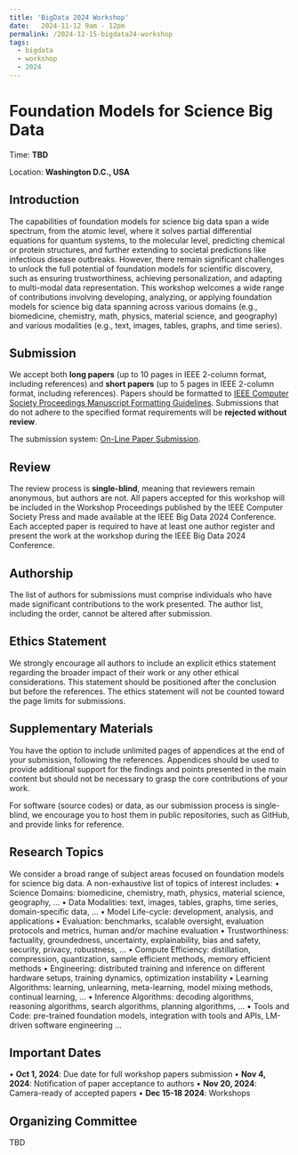 ```yaml
---
title: 'BigData 2024 Workshop'
date:   2024-11-12 9am - 12pm
permalink: /2024-12-15-bigdata24-workshop
tags:
  - bigdata
  - workshop
  - 2024
---
```


# Foundation Models for Science Big Data

Time: **TBD**

Location: **Washington D.C., USA**


## Introduction
The capabilities of foundation models for science big data span a wide spectrum, from the atomic level, where it solves partial differential equations for quantum systems, to the molecular level, predicting chemical or protein structures, and further extending to societal predictions like infectious disease outbreaks. However, there remain significant challenges to unlock the full potential of foundation models for scientific discovery, such as ensuring trustworthiness, achieving personalization, and adapting to multi-modal data representation. This workshop welcomes a wide range of contributions involving developing, analyzing, or applying foundation models for science big data spanning across various domains (e.g., biomedicine, chemistry, math, physics, material science, and geography) and various modalities (e.g., text, images, tables, graphs, and time series).

## Submission
We accept both **long papers** (up to 10 pages in IEEE 2-column format, including references) and **short papers** (up to 5 pages in IEEE 2-column format, including references). Papers should be formatted to [IEEE Computer Society Proceedings Manuscript Formatting Guidelines](https://www.ieee.org/conferences/publishing/templates.html). Submissions that do not adhere to the specified format requirements will be **rejected without review**.

The submission system: [On-Line Paper Submission](https://wi-lab.com/cyberchair/2024/bigdata24/scripts/submit.php?subarea=S19&undisplay_detail=1&wh=/cyberchair/2024/bigdata24/scripts/ws_submit.php).

## Review
The review process is **single-blind**, meaning that reviewers remain anonymous, but authors are not. All papers accepted for this workshop will be included in the Workshop Proceedings published by the IEEE Computer Society Press and made available at the IEEE Big Data 2024 Conference. Each accepted paper is required to have at least one author register and present the work at the workshop during the IEEE Big Data 2024 Conference.

## Authorship
The list of authors for submissions must comprise individuals who have made significant contributions to the work presented. The author list, including the order, cannot be altered after submission.

## Ethics Statement
We strongly encourage all authors to include an explicit ethics statement regarding the broader impact of their work or any other ethical considerations. This statement should be positioned after the conclusion but before the references. The ethics statement will not be counted toward the page limits for submissions.

## Supplementary Materials
You have the option to include unlimited pages of appendices at the end of your submission, following the references. Appendices should be used to provide additional support for the findings and points presented in the main content but should not be necessary to grasp the core contributions of your work.

For software (source codes) or data, as our submission process is single-blind, we encourage you to host them in public repositories, such as GitHub, and provide links for reference.

## Research Topics
We consider a broad range of subject areas focused on foundation models for science big data. A non-exhaustive list of topics of interest includes:
• Science Domains: biomedicine, chemistry, math, physics, material science, geography, ...
• Data Modalities: text, images, tables, graphs, time series, domain-specific data, ...
• Model Life-cycle: development, analysis, and applications 
• Evaluation: benchmarks, scalable oversight, evaluation protocols and metrics, human and/or machine evaluation
• Trustworthiness: factuality, groundedness, uncertainty, explainability, bias and safety, security, privacy, robustness, ... 
• Compute Efficiency: distillation, compression, quantization, sample efficient methods, memory efficient methods 
• Engineering: distributed training and inference on different hardware setups, training dynamics, optimization instability 
• Learning Algorithms: learning, unlearning, meta-learning, model mixing methods, continual learning, ...
• Inference Algorithms: decoding algorithms, reasoning algorithms, search algorithms, planning algorithms, ...
• Tools and Code: pre-trained foundation models, integration with tools and APIs, LM-driven software engineering ...

## Important Dates
• **Oct 1, 2024**: Due date for full workshop papers submission 
• **Nov 4, 2024**: Notification of paper acceptance to authors
• **Nov 20, 2024**: Camera-ready of accepted papers
• **Dec 15-18 2024**: Workshops

## Organizing Committee
TBD
